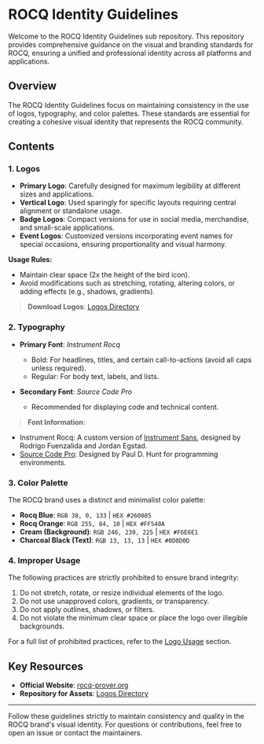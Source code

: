 # ROCQ Identity Guidelines

Welcome to the ROCQ Identity Guidelines sub repository. This repository provides comprehensive guidance on the visual and branding standards for ROCQ, ensuring a unified and professional identity across all platforms and applications.

## Overview

The ROCQ Identity Guidelines focus on maintaining consistency in the use of logos, typography, and color palettes. These standards are essential for creating a cohesive visual identity that represents the ROCQ community.

## Contents

### 1. **Logos**
- **Primary Logo**: Carefully designed for maximum legibility at different sizes and applications.
- **Vertical Logo**: Used sparingly for specific layouts requiring central alignment or standalone usage.
- **Badge Logos**: Compact versions for use in social media, merchandise, and small-scale applications.
- **Event Logos**: Customized versions incorporating event names for special occasions, ensuring proportionality and visual harmony.

**Usage Rules:**
- Maintain clear space (2x the height of the bird icon).
- Avoid modifications such as stretching, rotating, altering colors, or adding effects (e.g., shadows, gradients).

> **Download Logos**: [Logos Directory](https://github.com/coq/rocq-prover.org/tree/main/rocq-id)

### 2. **Typography**
- **Primary Font**: *Instrument Rocq*  
  - Bold: For headlines, titles, and certain call-to-actions (avoid all caps unless required).
  - Regular: For body text, labels, and lists.

- **Secondary Font**: *Source Code Pro*  
  - Recommended for displaying code and technical content.

> **Font Information**:  
- Instrument Rocq: A custom version of [Instrument Sans](https://github.com/Instrument/instrument-sans), designed by Rodrigo Fuenzalida and Jordan Egstad.  
- [Source Code Pro](https://github.com/pauldhunt/SourceCodePro): Designed by Paul D. Hunt for programming environments.

### 3. **Color Palette**
The ROCQ brand uses a distinct and minimalist color palette:
- **Rocq Blue**: `RGB 38, 0, 133` | `HEX #260085`
- **Rocq Orange**: `RGB 255, 84, 10` | `HEX #FF540A`
- **Cream (Background)**: `RGB 246, 230, 225` | `HEX #F6E6E1`
- **Charcoal Black (Text)**: `RGB 13, 13, 13` | `HEX #0D0D0D`

### 4. **Improper Usage**
The following practices are strictly prohibited to ensure brand integrity:
1. Do not stretch, rotate, or resize individual elements of the logo.
2. Do not use unapproved colors, gradients, or transparency.
3. Do not apply outlines, shadows, or filters.
4. Do not violate the minimum clear space or place the logo over illegible backgrounds.

For a full list of prohibited practices, refer to the [Logo Usage](#logos) section.

## Key Resources
- **Official Website**: [rocq-prover.org](https://rocq-prover.org)
- **Repository for Assets**: [Logos Directory](https://github.com/coq/rocq-prover.org/tree/main/rocq-id)


---

Follow these guidelines strictly to maintain consistency and quality in the ROCQ brand's visual identity. For questions or contributions, feel free to open an issue or contact the maintainers.

